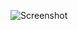 ![Screenshot](https://raw.githubusercontent.com/Cryakl/Ultimate-RAT-Collection/refs/heads/main/XtremeRat/Xtreme%20RAT%20v3.7/Screenshot.png)
